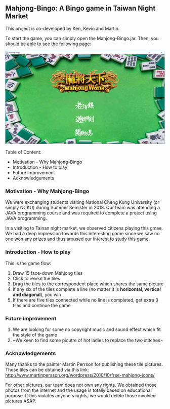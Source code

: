 ## Mahjong-Bingo: A Bingo game in Taiwan Night Market

This project is co-developed by Ken, Kevin and Martin. 

To start the game, you can simply open the Mahjong-Bingo.jar. Then, you should be able to see the following page:

<img src="img_for_readme/cover.PNG"
     alt="cover icon" />

Table of Content:
- Motivation - Why Mahjong-Bingo
- Introduction - How to play
- Future Improvement
- Acknowledgements

### Motivation - Why Mahjong-Bingo

We were exchanging students visiting National Cheng Kung University (or simply NCKU) during Summer Semister in 2018. Our team was attending a JAVA programming course and was required to complete a project using JAVA programming. 

In a visiting to Tainan night market, we observed citizens playing this gmae. We had a deep impression towards this interesting game since we saw no one won any prizes and thus aroused our interest to study this game.

### Introduction - How to play

This is the game flow:
1. Draw 15 face-down Mahjong tiles
2. Click to reveal the tiles
3. Drag the tiles to the correspondent place which shares the same picture
4. If any six of the tiles complete a line (no matter it is **horizontal, vertical and diagonal**), you win
5. If there are five tiles connected while no line is completed, get extra 3 tiles and continue the game

### Future Improvement

1. We are looking for some no copyright music and sound effect which fit the style of the game
2. ~We keen to find some picutre of hot ladies to replace the two stitches~

### Acknowledgements

Many thanks to the painter Martin Perrson for publishing these tile pictures. Those tiles can be obtained via this link: http://www.martinpersson.org/wordpress/2010/10/free-mahjong-icons/

For other pictures, our team does not own any rights. We obtained those photos from the internet and the usage is totally based on educational purpose. If this violates anyone's rights, we would delete those involved pictures ASAP.
